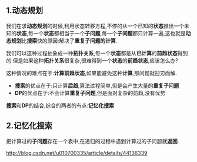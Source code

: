 ## 1.动态规划

我们在求**动态规划**的时候,利用状态转移方程,不停的从一个已知的**状态**推出一个未知的**状态**,每一个**状态**都相当于一个**子问题**,每一个**子问题**都只计算一遍,这也就是**动态规划**比**搜索**快的原因:解决了**重复子问题的计算**.

我们可以这种过程抽象成一种**拓扑关系**,每一个**状态**都是从**已计算**的**前趋状态**得到的.但是如果这种**拓扑关系**很复杂,很难得到一个**状态**的**前趋状态**,应该怎么办?

这种情况的难点在于:**计算前趋状态**,如果能避免这种**计算**,那问题就迎刃而解.

 - **搜索**的优点在于:只计算**后趋**,算法过程简单,但是会产生大量的**重复子问题**
 - **DP**的优点在于:不会计算**重复子问题**,但是面对复杂的前趋,没有优势

**搜索**和**DP**的结合,综合的两者的有点:**记忆化搜索**

## 2.记忆化搜索

把计算过的**子问题**存在一个表中,在递归的过程中遇到计算过的子问题就**返回**.

http://blog.csdn.net/u010700335/article/details/44136339
